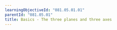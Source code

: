 ```yaml
---
learningObjectiveId: "081.05.01.01"
parentId: "081.05.01"
title: Basics - The three planes and three axes
---
```

